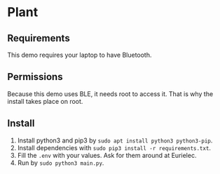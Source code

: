 # Plant

## Requirements
This demo requires your laptop to have Bluetooth.

## Permissions
Because this demo uses BLE, it needs root to access it. That is why the install takes place on root.

## Install
1. Install python3 and pip3 by `sudo apt install python3 python3-pip`.
2. Install dependencies with `sudo pip3 install -r requirements.txt`.
3. Fill the `.env` with your values. Ask for them around at Eurielec.
4. Run by `sudo python3 main.py`.
